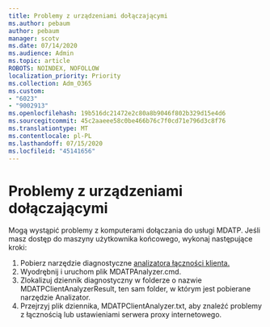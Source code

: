 ```yaml
---
title: Problemy z urządzeniami dołączającymi
ms.author: pebaum
author: pebaum
manager: scotv
ms.date: 07/14/2020
ms.audience: Admin
ms.topic: article
ROBOTS: NOINDEX, NOFOLLOW
localization_priority: Priority
ms.collection: Adm_O365
ms.custom:
- "6023"
- "9002913"
ms.openlocfilehash: 19b516dc21472e2c80a8b9046f802b329d15e4d6
ms.sourcegitcommit: 45c2aaeee58c0be466b76c7f0cd71e796d3c8f76
ms.translationtype: MT
ms.contentlocale: pl-PL
ms.lasthandoff: 07/15/2020
ms.locfileid: "45141656"
---
```

# <a name="issues-with-onboarding-machines"></a>Problemy z urządzeniami dołączającymi

Mogą wystąpić problemy z komputerami dołączania do usługi MDATP. Jeśli masz dostęp do maszyny użytkownika końcowego, wykonaj następujące kroki:

1. Pobierz narzędzie diagnostyczne [analizatora łączności klienta.](https://aka.ms/mdatpanalyzer)
2. Wyodrębnij i uruchom plik MDATPAnalyzer.cmd.
3. Zlokalizuj dziennik diagnostyczny w folderze o nazwie MDATPClientAnalyzerResult, ten sam folder, w którym jest pobierane narzędzie Analizator.
4. Przejrzyj plik dziennika, MDATPClientAnalyzer.txt, aby znaleźć problemy z łącznością lub ustawieniami serwera proxy internetowego.